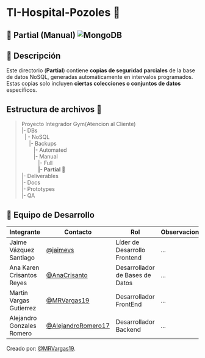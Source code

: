 # TI-Hospital-Pozoles 🏥
## 📁 Partial (Manual) ![MongoDB](https://img.shields.io/badge/MongoDB-%234ea94b.svg?style=for-the-badge&logo=mongodb&logoColor=white)
## 📌 Descripción  
Este directorio (**Partial**) contiene **copias de seguridad parciales** de la base de datos NoSQL, generadas automáticamente en intervalos programados. Estas copias solo incluyen **ciertas colecciones o conjuntos de datos** específicos.


## Estructura de archivos 📂
>Proyecto Integrador Gym(Atencion al Cliente)<br>
>|- DBs<br>
>&nbsp;&nbsp;| - NoSQL<br>
>&nbsp;&nbsp; &nbsp;&nbsp;|- Backups<br>
>&nbsp;&nbsp; &nbsp;&nbsp; &nbsp;&nbsp;|- Automated<br>
>&nbsp;&nbsp; &nbsp;&nbsp; &nbsp;&nbsp;|- Manual<br>
>&nbsp;&nbsp; &nbsp;&nbsp; &nbsp;&nbsp; &nbsp;&nbsp;|- Full<br>
>&nbsp;&nbsp; &nbsp;&nbsp; &nbsp;&nbsp; &nbsp;&nbsp;**|- Partial 📂**<br>
>|- Deliverables<br>
>|- Docs<br>
>|- Prototypes<br>
>|- QA<br>
## 👥 Equipo de Desarrollo
|Integrante|Contacto|Rol|Observaciones|
|----------|--------|---|-------------|
|Jaime Vázquez Santiago|[@jaimevs](https://github.com/jaimevs)|Líder de Desarrollo Frontend|...|
|Ana Karen Crisantos Reyes|[@AnaCrisanto](https://github.com/AnaCrisanto)|Desarrollador de Bases de Datos|...|
|Martin Vargas Gutierrez|[@MRVargas19](https://github.com/MRVargas19)|Desarrollador FrontEnd|...|
|Alejandro Gonzales Romero|[@AlejandroRomero17](https://github.com/AlejandroRomero17)|Desarrollador Backend|...|

Creado por: [@MRVargas19](https://github.com/MRVargas19).